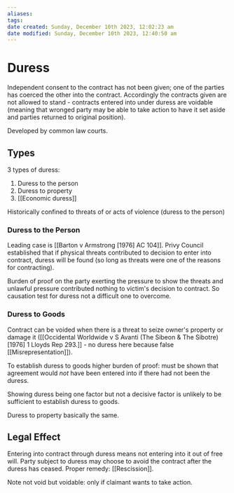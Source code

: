 ```yaml
---
aliases: 
tags: 
date created: Sunday, December 10th 2023, 12:02:23 am
date modified: Sunday, December 10th 2023, 12:40:50 am
---
```


# Duress

Independent consent to the contract has not been given; one of the parties has coerced the other into the contract. Accordingly the contracts given are not allowed to stand - contracts entered into under duress are voidable (meaning that wronged party may be able to take action to have it set aside and parties returned to original position).

Developed by common law courts.

## Types

3 types of duress:

1. Duress to the person
2. Duress to property
3. [[Economic duress]]

Historically confined to threats of or acts of violence (duress to the person)

### Duress to the Person

Leading case is [[Barton v Armstrong [1976] AC 104]]. Privy Council established that if physical threats contributed to decision to enter into contract, duress will be found (so long as threats were one of the reasons for contracting).

Burden of proof on the party exerting the pressure to show the threats and unlawful pressure contributed nothing to victim's decision to contract. So causation test for duress not a difficult one to overcome.

### Duress to Goods

Contract can be voided when there is a threat to seize owner's property or damage it ([[Occidental Worldwide v S Avanti (The Sibeon & The Sibotre) [1976] 1 Lloyds Rep 293.]] - no duress here because false [[Misrepresentation]]).

To establish duress to goods higher burden of proof: must be shown that agreement would *not* have been entered into if there had not been the duress.

Showing duress being one factor but not a decisive factor is unlikely to be sufficient to establish duress to goods.

Duress to property basically the same.

## Legal Effect

Entering into contract through duress means not entering into it out of free will. Party subject to duress may choose to avoid the contract after the duress has ceased. Proper remedy: [[Rescission]].

Note not void but voidable: only if claimant wants to take action.
